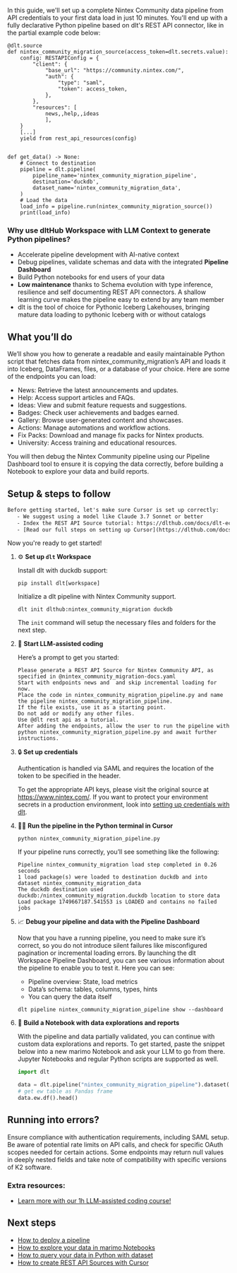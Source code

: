In this guide, we'll set up a complete Nintex Community data pipeline from API credentials to your first data load in just 10 minutes. You'll end up with a fully declarative Python pipeline based on dlt's REST API connector, like in the partial example code below:

```python-outcome
@dlt.source
def nintex_community_migration_source(access_token=dlt.secrets.value):
    config: RESTAPIConfig = {
        "client": {
            "base_url": "https://community.nintex.com/",
            "auth": {
                "type": "saml",
                "token": access_token,
            },
        },
        "resources": [
            news,,help,,ideas
            ],
    }
    [...]
    yield from rest_api_resources(config)


def get_data() -> None:
    # Connect to destination
    pipeline = dlt.pipeline(
        pipeline_name='nintex_community_migration_pipeline',
        destination='duckdb',
        dataset_name='nintex_community_migration_data', 
    )
    # Load the data
    load_info = pipeline.run(nintex_community_migration_source())
    print(load_info) 
```

### Why use dltHub Workspace with LLM Context to generate Python pipelines?

- Accelerate pipeline development with AI-native context
- Debug pipelines, validate schemas and data with the integrated **Pipeline Dashboard**
- Build Python notebooks for end users of your data
- **Low maintenance** thanks to Schema evolution with type inference, resilience and self documenting REST API connectors. A shallow learning curve makes the pipeline easy to extend by any team member
- dlt is the tool of choice for Pythonic Iceberg Lakehouses, bringing mature data loading to pythonic Iceberg with or without catalogs

## What you’ll do

We’ll show you how to generate a readable and easily maintainable Python script that fetches data from nintex_community_migration’s API and loads it into Iceberg, DataFrames, files, or a database of your choice. Here are some of the endpoints you can load:

- News: Retrieve the latest announcements and updates.
- Help: Access support articles and FAQs.
- Ideas: View and submit feature requests and suggestions.
- Badges: Check user achievements and badges earned.
- Gallery: Browse user-generated content and showcases.
- Actions: Manage automations and workflow actions.
- Fix Packs: Download and manage fix packs for Nintex products.
- University: Access training and educational resources.

You will then debug the Nintex Community pipeline using our Pipeline Dashboard tool to ensure it is copying the data correctly, before building a Notebook to explore your data and build reports.

## Setup & steps to follow

```default
Before getting started, let's make sure Cursor is set up correctly:
   - We suggest using a model like Claude 3.7 Sonnet or better
   - Index the REST API Source tutorial: https://dlthub.com/docs/dlt-ecosystem/verified-sources/rest_api/ and add it to context as **@dlt rest api**
   - [Read our full steps on setting up Cursor](https://dlthub.com/docs/dlt-ecosystem/llm-tooling/cursor-restapi#23-configuring-cursor-with-documentation)
```

Now you're ready to get started!

1. ⚙️ **Set up `dlt` Workspace**
    
    Install dlt with duckdb support:
    ```shell
    pip install dlt[workspace]
    ```

    Initialize a dlt pipeline with Nintex Community support.
    ```shell
    dlt init dlthub:nintex_community_migration duckdb
    ```

    The `init` command will setup the necessary files and folders for the next step.
    
2. 🤠 **Start LLM-assisted coding**
    
    Here’s a prompt to get you started:
    
    ```prompt
    Please generate a REST API Source for Nintex Community API, as specified in @nintex_community_migration-docs.yaml 
    Start with endpoints news and  and skip incremental loading for now. 
    Place the code in nintex_community_migration_pipeline.py and name the pipeline nintex_community_migration_pipeline. 
    If the file exists, use it as a starting point. 
    Do not add or modify any other files. 
    Use @dlt rest api as a tutorial. 
    After adding the endpoints, allow the user to run the pipeline with python nintex_community_migration_pipeline.py and await further instructions.
    ```

    
3. 🔒 **Set up credentials** 
    
    Authentication is handled via SAML and requires the location of the token to be specified in the header.
    
    To get the appropriate API keys, please visit the original source at https://www.nintex.com/.
    If you want to protect your environment secrets in a production environment, look into [setting up credentials with dlt](https://dlthub.com/docs/walkthroughs/add_credentials).
    
4. 🏃‍♀️ **Run the pipeline in the Python terminal in Cursor**
    
    ```shell
    python nintex_community_migration_pipeline.py
    ```
    
    If your pipeline runs correctly, you’ll see something like the following:
    
    ```shell
    Pipeline nintex_community_migration load step completed in 0.26 seconds
    1 load package(s) were loaded to destination duckdb and into dataset nintex_community_migration_data
    The duckdb destination used duckdb:/nintex_community_migration.duckdb location to store data
    Load package 1749667187.541553 is LOADED and contains no failed jobs
    ```
    
5. 📈 **Debug your pipeline and data with the Pipeline Dashboard**

    Now that you have a running pipeline, you need to make sure it’s correct, so you do not introduce silent failures like misconfigured pagination or incremental loading errors. By launching the dlt Workspace Pipeline Dashboard, you can see various information about the pipeline to enable you to test it. Here you can see:
    - Pipeline overview: State, load metrics
    - Data’s schema: tables, columns, types, hints
    - You can query the data itself
    
    ```shell
    dlt pipeline nintex_community_migration_pipeline show --dashboard
    ```
    
6. 🐍 **Build a Notebook with data explorations and reports**

    With the pipeline and data partially validated, you can continue with custom data explorations and reports. To get started, paste the snippet below into a new marimo Notebook and ask your LLM to go from there. Jupyter Notebooks and regular Python scripts are supported as well.

    
    ```python
    import dlt

   data = dlt.pipeline("nintex_community_migration_pipeline").dataset()
   # get ew table as Pandas frame
   data.ew.df().head()
    ```

## Running into errors?

Ensure compliance with authentication requirements, including SAML setup. Be aware of potential rate limits on API calls, and check for specific OAuth scopes needed for certain actions. Some endpoints may return null values in deeply nested fields and take note of compatibility with specific versions of K2 software.

### Extra resources:

- [Learn more with our 1h LLM-assisted coding course!](https://www.youtube.com/watch?v=GGid70rnJuM)

## Next steps

- [How to deploy a pipeline](https://dlthub.com/docs/walkthroughs/deploy-a-pipeline)
- [How to explore your data in marimo Notebooks](https://dlthub.com/docs/general-usage/dataset-access/marimo)
- [How to query your data in Python with dataset](https://dlthub.com/docs/general-usage/dataset-access/dataset)
- [How to create REST API Sources with Cursor](https://dlthub.com/docs/dlt-ecosystem/llm-tooling/cursor-restapi)